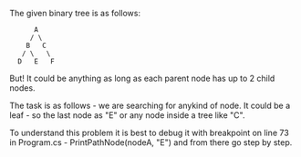 The given binary tree is as follows:

```
      A
     / \
    B   C
   / \   \
  D   E   F
```
But! It could be anything as long as each parent node has up to 2 child nodes.

The task is as follows - we are searching for anykind of node. It could be a leaf - so the last node as "E"
or any node inside a tree like "C".

To understand this problem it is best to debug it with breakpoint on line 73 in Program.cs - PrintPathNode(nodeA, "E") and from there go step by step.




